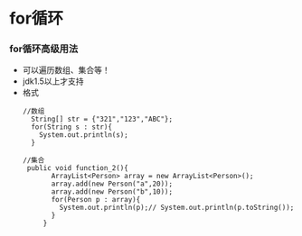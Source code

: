 # for循环
### for循环高级用法
* 可以遍历数组、集合等！
* jdk1.5以上才支持
* 格式
   ```
   //数组
     String[] str = {"321","123","ABC"};
     for(String s : str){
       System.out.println(s);
     }
   ```
   ```
   //集合
    public void function_2(){
          ArrayList<Person> array = new ArrayList<Person>();
          array.add(new Person("a",20));
          array.add(new Person("b",10));
          for(Person p : array){
            System.out.println(p);// System.out.println(p.toString());
          }
        }
   ```